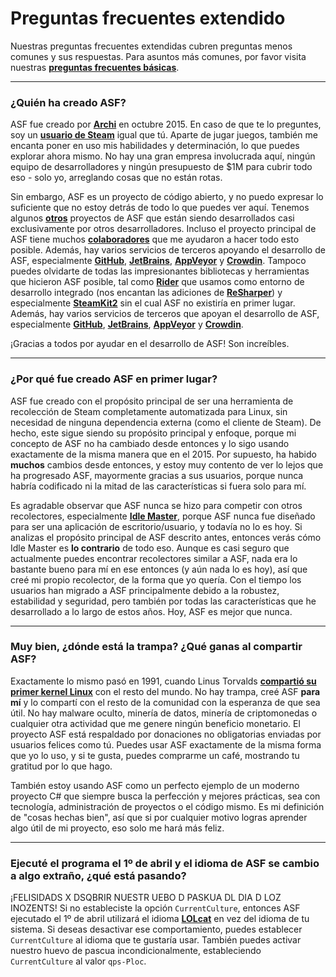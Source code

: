 # Preguntas frecuentes extendido

Nuestras preguntas frecuentes extendidas cubren preguntas menos comunes y sus respuestas. Para asuntos más comunes, por favor visita nuestras **[preguntas frecuentes básicas](https://github.com/JustArchiNET/ArchiSteamFarm/wiki/FAQ-es-es)**.

---

### ¿Quién ha creado ASF?

ASF fue creado por **[Archi](https://github.com/JustArchi)** en octubre 2015. En caso de que te lo preguntes, soy un **[usuario de Steam](https://steamcommunity.com/profiles/76561198006963719)** igual que tú. Aparte de jugar juegos, también me encanta poner en uso mis habilidades y determinación, lo que puedes explorar ahora mismo. No hay una gran empresa involucrada aquí, ningún equipo de desarrolladores y ningún presupuesto de $1M para cubrir todo eso - solo yo, arreglando cosas que no están rotas.

Sin embargo, ASF es un proyecto de código abierto, y no puedo expresar lo suficiente que no estoy detrás de todo lo que puedes ver aquí. Tenemos algunos **[otros](https://github.com/JustArchiNET?q=ASF-)** proyectos de ASF que están siendo desarrollados casi exclusivamente por otros desarrolladores. Incluso el proyecto principal de ASF tiene muchos **[colaboradores](https://github.com/JustArchiNET/ArchiSteamFarm/graphs/contributors)** que me ayudaron a hacer todo esto posible. Además, hay varios servicios de terceros apoyando el desarrollo de ASF, especialmente **[GitHub](https://github.com)**, **[JetBrains](https://www.jetbrains.com)**, **[AppVeyor](https://www.appveyor.com)** y **[Crowdin](https://crowdin.com)**. Tampoco puedes olvidarte de todas las impresionantes bibliotecas y herramientas que hicieron ASF posible, tal como **[Rider](https://www.jetbrains.com/rider)** que usamos como entorno de desarrollo integrado (nos encantan las adiciones de **[ReSharper](https://www.jetbrains.com/resharper)**) y especialmente **[SteamKit2](https://github.com/SteamRE/SteamKit)** sin el cual ASF no existiría en primer lugar. Además, hay varios servicios de terceros que apoyan el desarrollo de ASF, especialmente **[GitHub](https://github.com)**, **[JetBrains](https://www.jetbrains.com)**, **[AppVeyor](https://www.appveyor.com)** y **[Crowdin](https://crowdin.com)**.

¡Gracias a todos por ayudar en el desarrollo de ASF! Son increíbles.

---

### ¿Por qué fue creado ASF en primer lugar?

ASF fue creado con el propósito principal de ser una herramienta de recolección de Steam completamente automatizada para Linux, sin necesidad de ninguna dependencia externa (como el cliente de Steam). De hecho, este sigue siendo su propósito principal y enfoque, porque mi concepto de ASF no ha cambiado desde entonces y lo sigo usando exactamente de la misma manera que en el 2015. Por supuesto, ha habido **muchos** cambios desde entonces, y estoy muy contento de ver lo lejos que ha progresado ASF, mayormente gracias a sus usuarios, porque nunca habría codificado ni la mitad de las características si fuera solo para mí.

Es agradable observar que ASF nunca se hizo para competir con otros recolectores, especialmente **[Idle Master](https://www.steamidlemaster.com)**, porque ASF nunca fue diseñado para ser una aplicación de escritorio/usuario, y todavía no lo es hoy. Si analizas el propósito principal de ASF descrito antes, entonces verás cómo Idle Master es **lo contrario** de todo eso. Aunque es casi seguro que actualmente puedes encontrar recolectores similar a ASF, nada era lo bastante bueno para mí en ese entonces (y aún nada lo es hoy), así que creé mi propio recolector, de la forma que yo quería. Con el tiempo los usuarios han migrado a ASF principalmente debido a la robustez, estabilidad y seguridad, pero también por todas las características que he desarrollado a lo largo de estos años. Hoy, ASF es mejor que nunca.

---

### Muy bien, ¿dónde está la trampa? ¿Qué ganas al compartir ASF?

Exactamente lo mismo pasó en 1991, cuando Linus Torvalds **[compartió su primer kernel Linux](https://groups.google.com/forum/#!msg/comp.os.Minix/dlNtH7RRrGA/SwRavCzVE7gJ)** con el resto del mundo. No hay trampa, creé ASF **para mí** y lo compartí con el resto de la comunidad con la esperanza de que sea útil. No hay malware oculto, minería de datos, minería de criptomonedas o cualquier otra actividad que me genere ningún beneficio monetario. El proyecto ASF está respaldado por donaciones no obligatorias enviadas por usuarios felices como tú. Puedes usar ASF exactamente de la misma forma que yo lo uso, y si te gusta, puedes comprarme un café, mostrando tu gratitud por lo que hago.

También estoy usando ASF como un perfecto ejemplo de un moderno proyecto C# que siempre busca la perfección y mejores prácticas, sea con tecnología, administración de proyectos o el código mismo. Es mi definición de "cosas hechas bien", así que si por cualquier motivo logras aprender algo útil de mi proyecto, eso solo me hará más feliz.

---

### Ejecuté el programa el 1º de abril y el idioma de ASF se cambio a algo extraño, ¿qué está pasando?

¡FELISIDADS X DSQBRIR NUESTR UEBO D PASKUA DL DIA D LOZ INOZENTS! Si no estableciste la opción `CurrentCulture`, entonces ASF ejecutado el 1º de abril utilizará el idioma **[LOLcat](https://es.wikipedia.org/wiki/Lolcat)** en vez del idioma de tu sistema. Si deseas desactivar ese comportamiento, puedes establecer `CurrentCulture` al idioma que te gustaría usar. También puedes activar nuestro huevo de pascua incondicionalmente, estableciendo `CurrentCulture` al valor `qps-Ploc`.